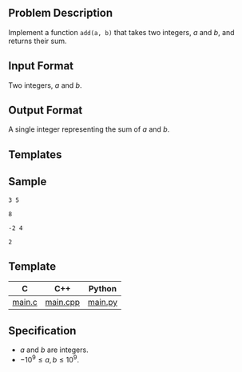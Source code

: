 ## Problem Description

Implement a function `add(a, b)` that takes two integers, $a$ and $b$, and returns their sum.

## Input Format

Two integers, $a$ and $b$.

## Output Format

A single integer representing the sum of $a$ and $b$.

## Templates



## Sample

```input1
3 5
```

```output1
8
```

```input2
-2 4
```

```output2
2
```

## Template

| C | C++ | Python |
| -------- | -------- | -------- |
| [main.c](file://main.c) | [main.cpp](file://main.cpp) | [main.py](file://main.py) |

## Specification
- $a$ and $b$ are integers.
- $-10^9 \leq a, b \leq 10^9$.
